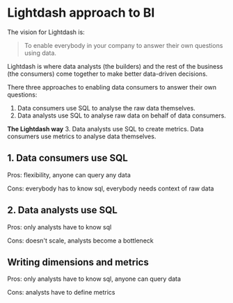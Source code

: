 # Lightdash approach to BI

The vision for Lightdash is:

> To enable everybody in your company to answer their own questions using data.

Lightdash is where data analysts (the builders) and the rest of the business (the consumers)
come together to make better data-driven decisions.

There three approaches to enabling data consumers to answer their own questions:

1. Data consumers use SQL to analyse the raw data themselves.
2. Data analysts use SQL to analyse raw data on behalf of data consumers.

**The Lightdash way**
3. Data analysts use SQL to create metrics. Data consumers use metrics to analyse data themselves.

## 1. Data consumers use SQL

Pros: flexibility, anyone can query any data

Cons: everybody has to know sql, everybody needs context of raw data

## 2. Data analysts use SQL

Pros: only analysts have to know sql

Cons: doesn't scale, analysts become a bottleneck

## Writing dimensions and metrics

Pros: only analysts have to know sql, anyone can query data

Cons: analysts have to define metrics
